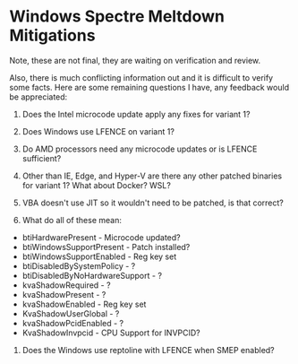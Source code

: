 # Windows Spectre Meltdown Mitigations

Note, these are not final, they are waiting on verification and review. 

Also, there is much conflicting information out and it is difficult to verify some facts. Here are some remaining questions I have, any feedback would be appreciated:

1. Does the Intel microcode update apply any fixes for variant 1? 

1. Does Windows use LFENCE on variant 1?

1. Do AMD processors need any microcode updates or is LFENCE sufficient?

1. Other than IE, Edge, and Hyper-V are there any other patched binaries for variant 1? What about Docker? WSL?

1. VBA doesn't use JIT so it wouldn't need to be patched, is that correct?

1. What do all of these mean:

* btiHardwarePresent - Microcode updated?
* btiWindowsSupportPresent - Patch installed?
* btiWindowsSupportEnabled - Reg key set
* btiDisabledBySystemPolicy - ?
* btiDisabledByNoHardwareSupport - ?
* kvaShadowRequired - ?
* kvaShadowPresent - ?          
* kvaShadowEnabled - Reg key set           
* KvaShadowUserGlobal - ? 
* kvaShadowPcidEnabled - ?        
* KvaShadowInvpcid - CPU Support for INVPCID?

1. Does the Windows use reptoline with LFENCE when SMEP enabled?

